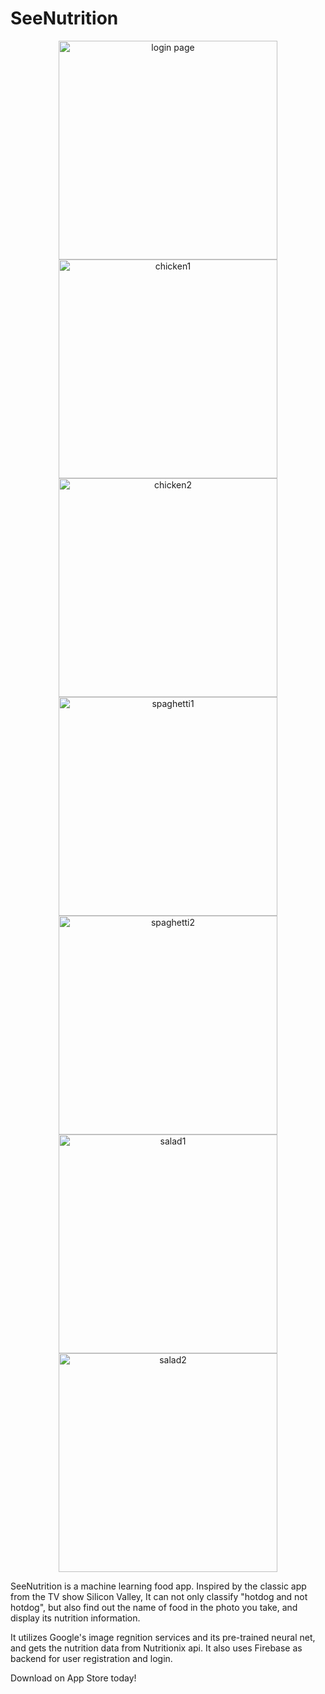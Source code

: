 # SeeNutrition
<p align = "middle">
    <img src="Documentation/login.png" alt="login page" width="350"/>
    <img src="Documentation/chicken1.png" alt="chicken1" width="350"/>
    <img src="Documentation/chicken2.png" alt="chicken2" width="350"/>
    <img src="Documentation/spaghetti1.png" alt="spaghetti1" width="350"/>
    <img src="Documentation/spaghetti2.png" alt="spaghetti2" width="350"/>
    <img src="Documentation/salad1.png" alt="salad1" width="350"/>
    <img src="Documentation/salad2.png" alt="salad2" width="350"/>
</p>

SeeNutrition is a machine learning food app. Inspired by the classic app from the TV show Silicon Valley, It can not only classify "hotdog and not hotdog", but also find out the name of food in the photo you take, and display its nutrition information. </br>

It utilizes Google's image regnition services and its pre-trained neural net, and gets the nutrition data from Nutritionix api. It also uses Firebase as backend for user registration and login.</br>

Download on App Store today!

